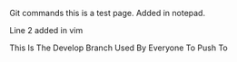 Git commands
this is a test page. Added in notepad.

Line 2 added in vim
 
This Is The Develop Branch Used By Everyone To Push To
